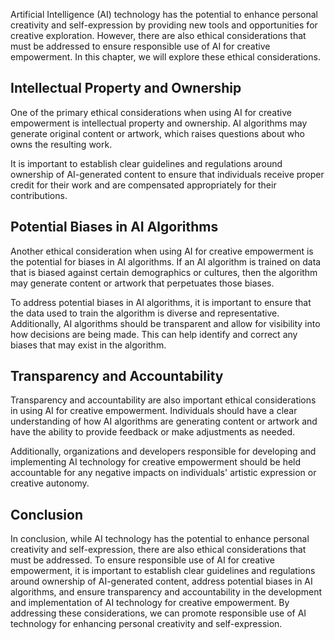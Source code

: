 

Artificial Intelligence (AI) technology has the potential to enhance personal creativity and self-expression by providing new tools and opportunities for creative exploration. However, there are also ethical considerations that must be addressed to ensure responsible use of AI for creative empowerment. In this chapter, we will explore these ethical considerations.

Intellectual Property and Ownership
-----------------------------------

One of the primary ethical considerations when using AI for creative empowerment is intellectual property and ownership. AI algorithms may generate original content or artwork, which raises questions about who owns the resulting work.

It is important to establish clear guidelines and regulations around ownership of AI-generated content to ensure that individuals receive proper credit for their work and are compensated appropriately for their contributions.

Potential Biases in AI Algorithms
---------------------------------

Another ethical consideration when using AI for creative empowerment is the potential for biases in AI algorithms. If an AI algorithm is trained on data that is biased against certain demographics or cultures, then the algorithm may generate content or artwork that perpetuates those biases.

To address potential biases in AI algorithms, it is important to ensure that the data used to train the algorithm is diverse and representative. Additionally, AI algorithms should be transparent and allow for visibility into how decisions are being made. This can help identify and correct any biases that may exist in the algorithm.

Transparency and Accountability
-------------------------------

Transparency and accountability are also important ethical considerations in using AI for creative empowerment. Individuals should have a clear understanding of how AI algorithms are generating content or artwork and have the ability to provide feedback or make adjustments as needed.

Additionally, organizations and developers responsible for developing and implementing AI technology for creative empowerment should be held accountable for any negative impacts on individuals' artistic expression or creative autonomy.

Conclusion
----------

In conclusion, while AI technology has the potential to enhance personal creativity and self-expression, there are also ethical considerations that must be addressed. To ensure responsible use of AI for creative empowerment, it is important to establish clear guidelines and regulations around ownership of AI-generated content, address potential biases in AI algorithms, and ensure transparency and accountability in the development and implementation of AI technology for creative empowerment. By addressing these considerations, we can promote responsible use of AI technology for enhancing personal creativity and self-expression.
